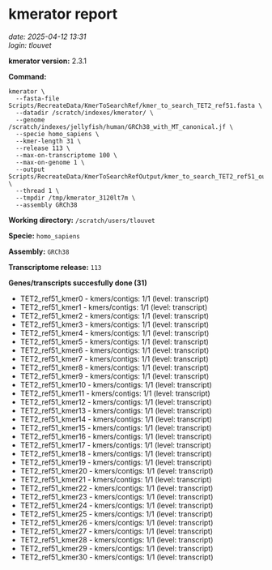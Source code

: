 # kmerator report
*date: 2025-04-12 13:31*  
*login: tlouvet*

**kmerator version:** 2.3.1

**Command:**

```
kmerator \
  --fasta-file Scripts/RecreateData/KmerToSearchRef/kmer_to_search_TET2_ref51.fasta \
  --datadir /scratch/indexes/kmerator/ \
  --genome /scratch/indexes/jellyfish/human/GRCh38_with_MT_canonical.jf \
  --specie homo_sapiens \
  --kmer-length 31 \
  --release 113 \
  --max-on-transcriptome 100 \
  --max-on-genome 1 \
  --output Scripts/RecreateData/KmerToSearchRefOutput/kmer_to_search_TET2_ref51_output \
  --thread 1 \
  --tmpdir /tmp/kmerator_3120lt7m \
  --assembly GRCh38
```

**Working directory:** `/scratch/users/tlouvet`

**Specie:** `homo_sapiens`

**Assembly:** `GRCh38`

**Transcriptome release:** `113`

**Genes/transcripts succesfully done (31)**

- TET2_ref51_kmer0 - kmers/contigs: 1/1 (level: transcript)
- TET2_ref51_kmer1 - kmers/contigs: 1/1 (level: transcript)
- TET2_ref51_kmer2 - kmers/contigs: 1/1 (level: transcript)
- TET2_ref51_kmer3 - kmers/contigs: 1/1 (level: transcript)
- TET2_ref51_kmer4 - kmers/contigs: 1/1 (level: transcript)
- TET2_ref51_kmer5 - kmers/contigs: 1/1 (level: transcript)
- TET2_ref51_kmer6 - kmers/contigs: 1/1 (level: transcript)
- TET2_ref51_kmer7 - kmers/contigs: 1/1 (level: transcript)
- TET2_ref51_kmer8 - kmers/contigs: 1/1 (level: transcript)
- TET2_ref51_kmer9 - kmers/contigs: 1/1 (level: transcript)
- TET2_ref51_kmer10 - kmers/contigs: 1/1 (level: transcript)
- TET2_ref51_kmer11 - kmers/contigs: 1/1 (level: transcript)
- TET2_ref51_kmer12 - kmers/contigs: 1/1 (level: transcript)
- TET2_ref51_kmer13 - kmers/contigs: 1/1 (level: transcript)
- TET2_ref51_kmer14 - kmers/contigs: 1/1 (level: transcript)
- TET2_ref51_kmer15 - kmers/contigs: 1/1 (level: transcript)
- TET2_ref51_kmer16 - kmers/contigs: 1/1 (level: transcript)
- TET2_ref51_kmer17 - kmers/contigs: 1/1 (level: transcript)
- TET2_ref51_kmer18 - kmers/contigs: 1/1 (level: transcript)
- TET2_ref51_kmer19 - kmers/contigs: 1/1 (level: transcript)
- TET2_ref51_kmer20 - kmers/contigs: 1/1 (level: transcript)
- TET2_ref51_kmer21 - kmers/contigs: 1/1 (level: transcript)
- TET2_ref51_kmer22 - kmers/contigs: 1/1 (level: transcript)
- TET2_ref51_kmer23 - kmers/contigs: 1/1 (level: transcript)
- TET2_ref51_kmer24 - kmers/contigs: 1/1 (level: transcript)
- TET2_ref51_kmer25 - kmers/contigs: 1/1 (level: transcript)
- TET2_ref51_kmer26 - kmers/contigs: 1/1 (level: transcript)
- TET2_ref51_kmer27 - kmers/contigs: 1/1 (level: transcript)
- TET2_ref51_kmer28 - kmers/contigs: 1/1 (level: transcript)
- TET2_ref51_kmer29 - kmers/contigs: 1/1 (level: transcript)
- TET2_ref51_kmer30 - kmers/contigs: 1/1 (level: transcript)
